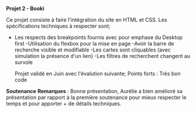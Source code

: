 **Projet 2 - Booki**

Ce projet consiste à faire l'intégration du site en HTML et CSS. 
Les spécifications techniques à respecter sont; 
- Les respects des breakpoints fournis avec pour emphase du Desktop first
-Utilisation du flexbox pour la mise en page
-Avoir la barre de recherche visible et modifiable
-Les cartes sont cliquables (avec simulation la présence d'un lien)
-Les filtres de recherchent changent au survole
	
	Projet validé en Juin avec l'évalution suivante; 
	Points forts : Très bon code
	
**Soutenance**
**Remarques** : Bonne présentation, Aurélie a bien amélioré sa présentation par rapport à la première soutenance pour mieux respecter le temps et pour apporter + de détails techniques.
